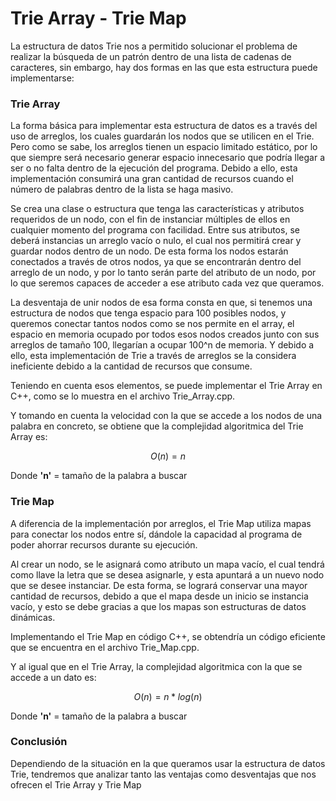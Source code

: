 # Trie Array - Trie Map

La estructura de datos Trie nos a permitido solucionar el problema de realizar la búsqueda de un patrón dentro de una lista de cadenas de caracteres, sin embargo, hay dos formas en las que esta estructura puede implementarse:

### Trie Array

La forma básica para implementar esta estructura de datos es a través del uso de arreglos, los cuales guardarán los nodos que se utilicen en el Trie. Pero como se sabe, los arreglos tienen un espacio limitado estático, por lo que siempre será necesario generar espacio innecesario que podría llegar a ser o no falta dentro de la ejecución del programa. Debido a ello, esta implementación consumirá una gran cantidad de recursos cuando el número de palabras dentro de la lista se haga masivo.

Se crea una clase o estructura que tenga las características y atributos requeridos de un nodo, con el fin de instanciar múltiples de ellos en cualquier momento del programa con facilidad. Entre sus atributos, se deberá instancias un arreglo vacío o nulo, el cual nos permitirá crear y guardar nodos dentro de un nodo. De esta forma los nodos estarán conectados a través de otros nodos, ya que se encontrarán dentro del arreglo de un nodo, y por lo tanto serán parte del atributo de un nodo, por lo que seremos capaces de acceder a ese atributo cada vez que queramos.

La desventaja de unir nodos de esa forma consta en que, si tenemos una estructura de nodos que tenga espacio para 100 posibles nodos, y queremos conectar tantos nodos como se nos permite en el array, el espacio en memoria ocupado por todos esos nodos creados junto con sus arreglos de tamaño 100, llegarían a ocupar 100^n de memoria. Y debido a ello, esta implementación de Trie a través de arreglos se la considera ineficiente debido a la cantidad de recursos que consume.

Teniendo en cuenta esos elementos, se puede implementar el Trie Array en C++, como se lo muestra en el archivo Trie_Array.cpp.

Y tomando en cuenta la velocidad con la que se accede a los nodos de una palabra en concreto, se obtiene que la complejidad algoritmica del Trie Array es:

$$O(n) = n$$

Donde **'n'** = tamaño de la palabra a buscar

### Trie Map

A diferencia de la implementación por arreglos, el Trie Map utiliza mapas para conectar los nodos entre sí, dándole la capacidad al programa de poder ahorrar recursos durante su ejecución.

Al crear un nodo, se le asignará como atributo un mapa vacío, el cual tendrá como llave la letra que se desea asignarle, y esta apuntará a un nuevo nodo que se desee instanciar. De esta forma, se logrará conservar una mayor cantidad de recursos, debido a que el mapa desde un inicio se instancia vacío, y esto se debe gracias a que los mapas son estructuras de datos dinámicas.

Implementando el Trie Map en código C++, se obtendría un código eficiente que se encuentra en el archivo Trie_Map.cpp.

Y al igual que en el Trie Array, la complejidad algoritmica con la que se accede a un dato es:

$$O(n) = n*log(n)$$

Donde **'n'** = tamaño de la palabra a buscar

### Conclusión

Dependiendo de la situación en la que queramos usar la estructura de datos Trie, tendremos que analizar tanto las ventajas como desventajas que nos ofrecen el Trie Array y Trie Map
